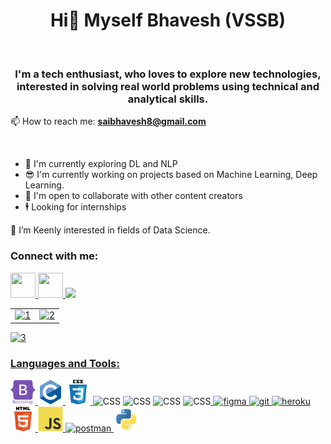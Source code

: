 
<h1 align="center">Hi👋 Myself Bhavesh (VSSB)</h1>
<br>
<h3 align="center">I'm a tech enthusiast, who loves to explore new technologies, interested in solving real world problems using technical and analytical skills.</h3>

 📫 How to reach me: **saibhavesh8@gmail.com**

<br>
<ul>
<li>🌱 I'm currently exploring DL and NLP</li>
<li> 😎 I'm currently working on projects based on Machine Learning, Deep Learning.</li>
<li>👯 I'm open to collaborate with other content creators</li>
<li>🕴 Looking for internships</li>
</ul>
👀 I’m Keenly interested in fields of Data Science.
<h3 align="left">Connect with me:</h2>
<a href="https://www.instagram.com/bhavesh.vss/"><img src="https://img.icons8.com/fluency/48/000000/instagram-new.png" width="40" height="40">
<a href="https://mobile.twitter.com/Bhavesh_VSSB"><img src="https://img.icons8.com/color/48/000000/twitter--v1.png" width="40" height="40">
<a href="https://www.linkedin.com/in/bhavesh-sree-sai-2a6849140/"><img src="https://img.icons8.com/color/48/000000/linkedin.png"/>

 
 <table>
  <tr>
    <td><img src="https://github-readme-stats.vercel.app/api?username=SreeSaiBhavesh&theme=radical&show_icons=true"  display=block width=100% height=auto  alt="1" ></td>
    <td><img src="https://github-readme-stats.vercel.app/api/top-langs/?username=SreeSaiBhavesh&layout=compact&theme=tokyonight"  display=block width=100% height=auto  alt="2" ></td>
   </tr> 
</table>
 
 <div class="center">
  <img src="https://github-readme-streak-stats.herokuapp.com/?user=SreeSaiBhavesh&theme=tokyonight" display=block width=90% height=200px alt="3" >
 </div>

<span>
<h3 align="left">Languages and Tools:</h3>
<p align="left"> <a href="https://getbootstrap.com" target="_blank"> <img src="https://raw.githubusercontent.com/devicons/devicon/master/icons/bootstrap/bootstrap-plain-wordmark.svg" alt="bootstrap" width="40" height="40"/> </a> <a href="https://www.cprogramming.com/" target="_blank"> <img src="https://raw.githubusercontent.com/devicons/devicon/master/icons/c/c-original.svg" alt="c" width="40" height="40"/> </a> <a href="https://www.w3schools.com/css/" target="_blank"> <img src="https://raw.githubusercontent.com/devicons/devicon/master/icons/css3/css3-original-wordmark.svg" alt="css3" width="40" height="40"/> </a>  <img src="https://cdn.jsdelivr.net/gh/devicons/devicon/icons/pandas/pandas-original-wordmark.svg" alt="CSS" width="50" height="50"/> <img src="https://cdn.jsdelivr.net/gh/devicons/devicon/icons/numpy/numpy-original-wordmark.svg" alt="CSS" width="50" height="50"/> <img src="https://cdn.jsdelivr.net/gh/devicons/devicon/icons/jupyter/jupyter-original-wordmark.svg" alt="CSS" width="50" height="50"/> <img src="https://cdn.jsdelivr.net/gh/devicons/devicon/icons/azure/azure-original-wordmark.svg" alt="CSS" width="50" height="50"/><a href="https://www.figma.com/" target="_blank"> <img src="https://www.vectorlogo.zone/logos/figma/figma-icon.svg" alt="figma" width="40" height="40"/> </a>  <a href="https://git-scm.com/" target="_blank"> <img src="https://www.vectorlogo.zone/logos/git-scm/git-scm-icon.svg" alt="git" width="40" height="40"/> </a> <a href="https://heroku.com" target="_blank"> <img src="https://www.vectorlogo.zone/logos/heroku/heroku-icon.svg" alt="heroku" width="40" height="40"/> </a> <a href="https://www.w3.org/html/" target="_blank"> <img src="https://raw.githubusercontent.com/devicons/devicon/master/icons/html5/html5-original-wordmark.svg" alt="html5" width="40" height="40"/> </a> <a href="https://developer.mozilla.org/en-US/docs/Web/JavaScript" target="_blank"> <img src="https://raw.githubusercontent.com/devicons/devicon/master/icons/javascript/javascript-original.svg" alt="javascript" width="40" height="40"/> </a>  <a href="https://postman.com" target="_blank"> <img src="https://www.vectorlogo.zone/logos/getpostman/getpostman-icon.svg" alt="postman" width="40" height="40"/> </a> <a href="https://www.python.org" target="_blank"> <img src="https://raw.githubusercontent.com/devicons/devicon/master/icons/python/python-original.svg" alt="python" width="40" height="40"/> </a>  </p>
</span>
<div>

